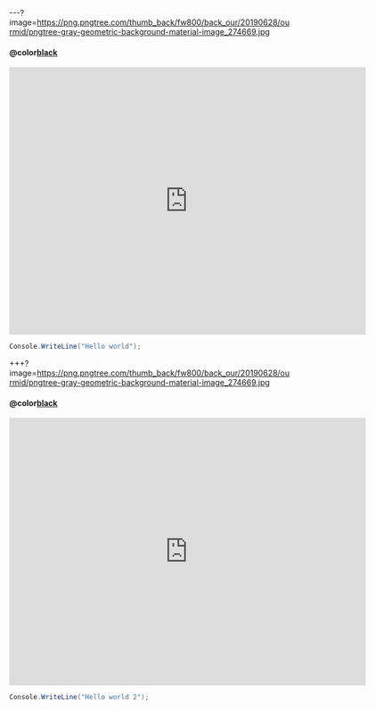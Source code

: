 ---?image=https://png.pngtree.com/thumb_back/fw800/back_our/20190628/ourmid/pngtree-gray-geometric-background-material-image_274669.jpg
#### @color[black](คลิป)
<iframe width="640" height="480" src="https://www.youtube.com/embed/WfSqZVGCCyw" frameborder="0" allow="accelerometer; autoplay; encrypted-media; gyroscope; picture-in-picture" allowfullscreen></iframe>

```c#
Console.WriteLine("Hello world");
```
+++?image=https://png.pngtree.com/thumb_back/fw800/back_our/20190628/ourmid/pngtree-gray-geometric-background-material-image_274669.jpg
#### @color[black](คลิป)
<iframe width="640" height="480" src="https://www.youtube.com/embed/H4vKkVMQTwE" frameborder="0" allow="accelerometer; autoplay; encrypted-media; gyroscope; picture-in-picture" allowfullscreen></iframe>

```c#
Console.WriteLine("Hello world 2");
```


